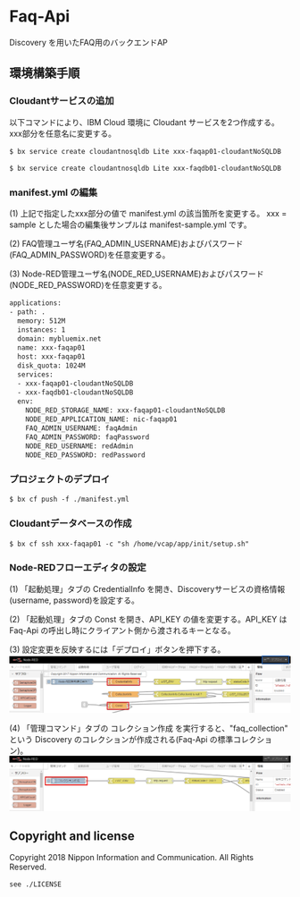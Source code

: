 # Faq-Api
Discovery を用いたFAQ用のバックエンドAP

## 環境構築手順

### Cloudantサービスの追加
以下コマンドにより、IBM Cloud 環境に Cloudant サービスを2つ作成する。xxx部分を任意名に変更する。
```
$ bx service create cloudantnosqldb Lite xxx-faqap01-cloudantNoSQLDB
```
```
$ bx service create cloudantnosqldb Lite xxx-faqdb01-cloudantNoSQLDB
```

### manifest.yml の編集
(1) 上記で指定したxxx部分の値で manifest.yml の該当箇所を変更する。
xxx = sample とした場合の編集後サンプルは manifest-sample.yml です。

(2) FAQ管理ユーザ名(FAQ_ADMIN_USERNAME)およびパスワード(FAQ_ADMIN_PASSWORD)を任意変更する。

(3) Node-RED管理ユーザ名(NODE_RED_USERNAME)およびパスワード(NODE_RED_PASSWORD)を任意変更する。

```
applications:
- path: .
  memory: 512M
  instances: 1
  domain: mybluemix.net
  name: xxx-faqap01
  host: xxx-faqap01
  disk_quota: 1024M
  services:
  - xxx-faqap01-cloudantNoSQLDB
  - xxx-faqdb01-cloudantNoSQLDB
  env:
    NODE_RED_STORAGE_NAME: xxx-faqap01-cloudantNoSQLDB
    NODE_RED_APPLICATION_NAME: nic-faqap01
    FAQ_ADMIN_USERNAME: faqAdmin
    FAQ_ADMIN_PASSWORD: faqPassword
    NODE_RED_USERNAME: redAdmin
    NODE_RED_PASSWORD: redPassword
```

### プロジェクトのデプロイ
```
$ bx cf push -f ./manifest.yml
```

### Cloudantデータベースの作成
```
$ bx cf ssh xxx-faqap01 -c "sh /home/vcap/app/init/setup.sh"
```

### Node-REDフローエディタの設定
(1) 「起動処理」タブの CredentialInfo を開き、Discoveryサービスの資格情報(username, password)を設定する。

(2) 「起動処理」タブの Const を開き、API_KEY の値を変更する。API_KEY は Faq-Api の呼出し時にクライアント側から渡されるキーとなる。

(3) 設定変更を反映するには「デプロイ」ボタンを押下する。
![1](init/img/CredentialAndConst.png)

(4) 「管理コマンド」タブの コレクション作成 を実行すると、"faq_collection" という Discovery のコレクションが作成される(Faq-Api の標準コレクション)。
![2](init/img/CreateCollection.png)

## Copyright and license
Copyright 2018 Nippon Information and Communication. All Rights Reserved.
```
see ./LICENSE
```
